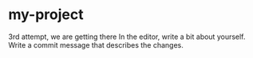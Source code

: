 # my-project
3rd attempt, we are getting there
In the editor, write a bit about yourself.
Write a commit message that describes the
changes.
